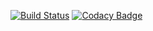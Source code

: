 [![Build Status](https://travis-ci.org/pmajkutewicz/ImapCloud.svg?branch=master)](https://travis-ci.org/pmajkutewicz/ImapCloud.svg?branch=master)
[![Codacy Badge](https://api.codacy.com/project/badge/Grade/aac5dec6f9fc4b50978664e814559ed7)](https://www.codacy.com/app/pmajkutewicz/ImapCloud?utm_source=github.com&amp;utm_medium=referral&amp;utm_content=pmajkutewicz/ImapCloud&amp;utm_campaign=Badge_Grade)

